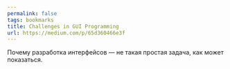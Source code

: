 ```yaml
---
permalink: false
tags: bookmarks
title: Challenges in GUI Programming
url: https://medium.com/p/65d360466e3f
---
```

Почему разработка интерфейсов — не такая простая задача, как может показаться.
